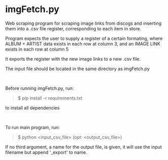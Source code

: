 # imgFetch.py

Web scraping program for scraping image links from discogs and inserting them into a .csv file register, corresponding to each item in store.

Program expects the user to supply a register of a certain formating, where ALBUM + ARTIST data exists in each row at column 3, and an IMAGE LINK exists in each row at column 5

It exports the register with the new image links to a new .csv file.

The input file should be located in the same directory as imgFetch.py


<br>

Before running imgFetch.py, run:
> $ pip install -r requirements.txt

to install all dependencies

<br>

To run main program, run:
> $ python <input_csv_file> (opt: <output_csv_file>)



If no third argument, a name for the output file, is given, it will use the input filename but append '_export' to name. 
